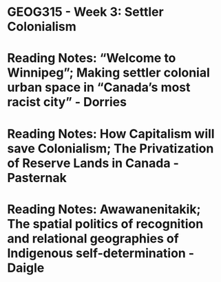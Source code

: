 # GEOG315 - Week 3: Settler Colonialism

# Reading Notes: “Welcome to Winnipeg”; Making settler colonial urban space in “Canada’s most racist city” - Dorries

# Reading Notes: How Capitalism will save Colonialism; The Privatization of Reserve Lands in Canada - Pasternak

# Reading Notes: Awawanenitakik; The spatial politics of recognition and relational geographies of Indigenous self-determination - Daigle